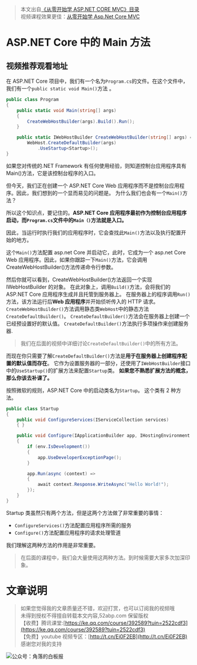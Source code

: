 > 本文出自[《从零开始学 ASP.NET CORE MVC》目录](https://www.52abp.com/wiki/mvc/0.1.4/1.Intro) </br>
> 视频课程效果更佳：[从零开始学 Asp.Net Core MVC](https://study.163.com/course/courseMain.htm?courseId=1209215803&share=2&shareId=400000000309007) </br>

# ASP.NET Core 中的 Main 方法

## 视频推荐观看地址

在 ASP.NET Core 项目中，我们有一个名为`Program.cs`的文件。在这个文件中，我们有一个`public static void Main()`方法 。

```csharp
public class Program
{
    public static void Main(string[] args)
    {
        CreateWebHostBuilder(args).Build().Run();
    }

    public static IWebHostBuilder CreateWebHostBuilder(string[] args) =>
        WebHost.CreateDefaultBuilder(args)
            .UseStartup<Startup>();
}
```

如果您对传统的.NET Framework 有任何使用经验，则知道控制台应用程序具有 Main()方法，它是该控制台程序的入口。

但今天，我们正在创建一个 ASP.NET Core Web 应用程序而不是控制台应用程序。因此，我们想到的一个显而易见的问题是。
为什么我们也会有一个`Main()`方法？

所以这个知识点，要记住的。**ASP.NET Core 应用程序最初作为控制台应用程序启动，而`Program.cs`文件中的`Main（)`方法就是入口。**

因此，当运行时执行我们的应用程序时，它会查找此`Main()`方法以及执行配置开始的地方。

这个`Main()`方法配置 asp.net Core 并启动它，此时，它成为一个 asp.net Core Web 应用程序。因此，如果你跟踪一下`Main()`方法，它会调用 CreateWebHostBuilder()方法传递命令行参数。

然后你就可以看到，CreateWebHostBuilder()方法返回一个实现 IWebHostBuilder 的对象。
在此对象上，调用`Build()`方法，会将我们的 ASP.NET Core 应用程序生成并且托管到服务器上。
在服务器上的程序调用`Run()` 方法，该方法运行后**Web 应用程序**并开始侦听传入的 HTTP 请求。
`CreateWebHostBuilder()`方法调用静态类`WebHost`中的静态方法`CreateDefaultBuilder()`。
`CreateDefaultBuilder()`方法会在服务器上创建一个已经预设置好的默认值。
`CreateDefaultBuilder()`方法执行多项操作来创建服务器.

> 我们在后面的视频中详细讨论`CreateDefaultBuilder()`中的所有方法。

而现在你只需要了解`CreateDefaultBuilder()`方法是**用于在服务器上创建程序配置的默认值而存在**。
它作为设置服务器的一部分，还使用了`IWebHostBuilder`接口中的`UseStartup()`的扩展方法来配置`Startup`类。
**如果您不熟悉扩展方法的概念， 那么你该去补课了。**

按照微软的规则，ASP.NET Core 中的启动类名为`Startup`。 这个类有 2 种方法。

```csharp
public class Startup
{
    public void ConfigureServices(IServiceCollection services)
    { }

    public void Configure(IApplicationBuilder app, IHostingEnvironment env)
    {
        if (env.IsDevelopment())
        {
            app.UseDeveloperExceptionPage();
        }

        app.Run(async (context) =>
        {
            await context.Response.WriteAsync("Hello World!");
        });
    }
}
```

Startup 类虽然只有两个方法，但是这两个方法做了非常重要的事情：

- `ConfigureServices()`方法配置应用程序所需的服务
- `Configure()`方法配置应用程序的请求处理管道

我们理解这两种方法的作用是非常重要。

> 在后面的课程中，我们会大量使用这两种方法。到时候需要大家多次加深印象。

# 文章说明

> 如果您觉得我的文章质量还不错，欢迎打赏，也可以订阅我的视频哦 </br>
> 未得到授权不得擅自转载本文内容,52abp.com 保留版权 </br>
> 【收费】腾讯课堂:[https://ke.qq.com/course/392589?tuin=2522cdf3](https://ke.qq.com/course/392589?tuin=2522cdf3) </br>
> 【免费】youtube 视频专区：[http://t.cn/Ei0F2EB](http://t.cn/Ei0F2EB) </br>
> 感谢您对我的支持

![公众号：角落的白板报](https://upload-images.jianshu.io/upload_images/1979022-f19c505c18160c16.png)
